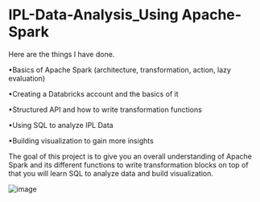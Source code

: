 # IPL-Data-Analysis_Using Apache-Spark

Here are the things I have done.

•Basics of Apache Spark (architecture, transformation, action, lazy evaluation)

•Creating a Databricks account and the basics of it

•Structured API and how to write transformation functions

•Using SQL to analyze IPL Data

•Building visualization to gain more insights

The goal of this project is to give you an overall understanding of Apache Spark and its different functions to write transformation blocks on top of that you will learn SQL to analyze data and build visualization.

![image](https://github.com/soham7998/IPL-Data-Analysis_Using-Apache-Spark/assets/112894790/67c9b31a-02fc-4654-a448-a766965f9e90)
